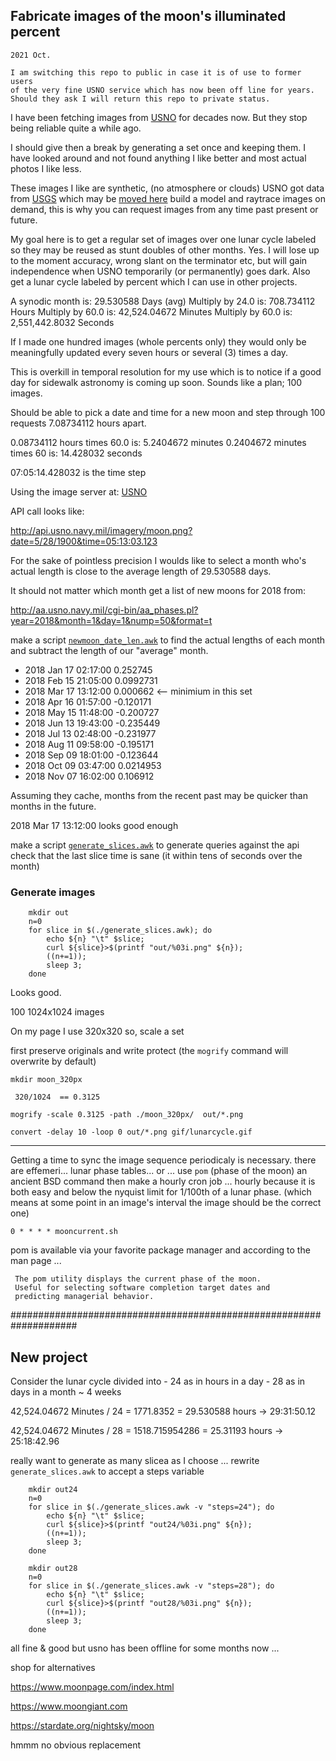 
## Fabricate images of the moon's illuminated percent

```
2021 Oct.

I am switching this repo to public in case it is of use to former users 
of the very fine USNO service which has now been off line for years.
Should they ask I will return this repo to private status.

```


I have been fetching images from [USNO](http://api.usno.navy.mil/imagery/moon.png)
for decades now. But they stop being reliable quite a while ago.  

I should give then a break by generating a set once and keeping them.
I have looked around and not found anything I like better and most
actual photos I like less.

These images I like are synthetic, (no atmosphere or clouds)
USNO got data from [USGS](https://pdsmaps.wr.usgs.gov/maps.html)
which may be [moved here](https://astrogeology.usgs.gov/)
build a model and raytrace images on demand, this is why you can request
images from any time past present or future.


My goal here is to get a regular set of images over one lunar cycle
labeled so they may be reused as stunt doubles of other months.
Yes.  I will lose up to the moment accuracy, wrong slant on the terminator etc,
but will gain independence when USNO temporarily (or permanently) goes dark.
Also get a lunar cycle labeled by percent which I can use in other projects.


A synodic month is:         29.530588 Days  (avg)
Multiply by 24.0 is:       708.734112 Hours
Multiply by 60.0 is:    42,524.04672  Minutes
Multiply by 60.0 is: 2,551,442.8032   Seconds

If I made one hundred images (whole percents only) they
would only be meaningfully updated every seven hours or
several (3) times a day.

This is overkill in temporal resolution for my use which is
to notice if a good day for sidewalk astronomy is coming up soon.
Sounds like a plan; 100 images.

Should be able to pick a date and time for a new moon and step
through 100 requests 7.08734112 hours apart.

0.08734112 hours times 60.0 is:  5.2404672 minutes 
0.2404672 minutes times 60 is:  14.428032 seconds

07:05:14.428032 is the time step

Using the image server at: [USNO](http://aa.usno.navy.mil/data/docs/diskmap.php)

API call looks like:

   http://api.usno.navy.mil/imagery/moon.png?date=5/28/1900&time=05:13:03.123

For the sake of pointless precision I woulds like to select a month
who's actual length is close to the average length of 29.530588 days.

It should not matter which month
get a list of new moons for 2018 from:
 
http://aa.usno.navy.mil/cgi-bin/aa_phases.pl?year=2018&month=1&day=1&nump=50&format=t

make  a script [`newmoon_date_len.awk`](newmoon_date_len.awk)
to find the actual lengths of each month and
subtract the length of our "average" month.

- 2018 Jan 17 02:17:00	0.252745
- 2018 Feb 15 21:05:00	0.0992731
- 2018 Mar 17 13:12:00	0.000662    <-- minimium in this set
- 2018 Apr 16 01:57:00	-0.120171
- 2018 May 15 11:48:00	-0.200727
- 2018 Jun 13 19:43:00	-0.235449
- 2018 Jul 13 02:48:00	-0.231977
- 2018 Aug 11 09:58:00	-0.195171
- 2018 Sep 09 18:01:00	-0.123644
- 2018 Oct 09 03:47:00	0.0214953
- 2018 Nov 07 16:02:00	0.106912

Assuming they cache,
months from the recent past may be quicker than months in the future.

2018 Mar 17 13:12:00  looks good enough

make a script [`generate_slices.awk`](generate_slices.awk) 
to generate queries against the api
check that the last slice time is sane
(it within tens of seconds over the month)


### Generate images
```
    mkdir out
    n=0
    for slice in $(./generate_slices.awk); do
        echo ${n} "\t" $slice;
        curl ${slice}>$(printf "out/%03i.png" ${n});
        ((n+=1));
        sleep 3;
    done
```

Looks good.

100 1024x1024 images

On my page I use 320x320  so, scale a set

first preserve originals and write protect
(the `mogrify` command will overwrite by default)


`mkdir moon_320px`

     320/1024  == 0.3125

`mogrify -scale 0.3125 -path ./moon_320px/  out/*.png`

`convert -delay 10 -loop 0 out/*.png gif/lunarcycle.gif`


-----------------------------------------------------------------

Getting a time to sync the image sequence periodicaly is necessary.
there are effemeri... lunar phase tables...
or ... use `pom` (phase of the moon) an ancient BSD command 
then make a hourly cron job ...
hourly because it is both easy and below the nyquist limit for 1/100th of a lunar phase.
(which means at some point in an image's interval the image should be the correct one)

```
0 * * * * mooncurrent.sh
```

pom is available via your favorite package manager
and according to the man page ...
 
```
 The pom utility displays the current phase of the moon.
 Useful for selecting software completion target dates and
 predicting managerial behavior.

```



####################################################################


New project
-----------

Consider the lunar cycle divided into
    - 24 as in hours in a day
    - 28 as in days in a month  ~ 4 weeks



42,524.04672  Minutes / 24 = 1771.8352
                           = 29.530588 hours -> 29:31:50.12

42,524.04672  Minutes / 28 = 1518.715954286
                           = 25.31193  hours -> 25:18:42.96

really want to generate as many slicea as I choose ...
rewrite  `generate_slices.awk`  to accept a steps variable

```
    mkdir out24
    n=0
    for slice in $(./generate_slices.awk -v "steps=24"); do
        echo ${n} "\t" $slice;
        curl ${slice}>$(printf "out24/%03i.png" ${n});
        ((n+=1));
        sleep 3;
    done

    mkdir out28
    n=0
    for slice in $(./generate_slices.awk -v "steps=28"); do
        echo ${n} "\t" $slice;
        curl ${slice}>$(printf "out28/%03i.png" ${n});
        ((n+=1));
        sleep 3;
    done
```
all fine & good but usno has  been offline for some months now ...

shop for alternatives

https://www.moonpage.com/index.html  

https://www.moongiant.com  

https://stardate.org/nightsky/moon  


hmmm  no obvious replacement



